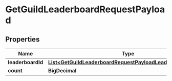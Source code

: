 

# GetGuildLeaderboardRequestPayload


## Properties

| Name | Type | Description | Notes |
|------------ | ------------- | ------------- | -------------|
|**leaderboardId** | [**List&lt;GetGuildLeaderboardRequestPayloadLeaderboardIdInner&gt;**](GetGuildLeaderboardRequestPayloadLeaderboardIdInner.md) |  |  |
|**count** | **BigDecimal** |  |  [optional] |



